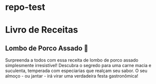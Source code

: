 # repo-test
#  Livro de Receitas

## Lombo de Porco Assado 🐷

Surpreenda a todos com essa receita de lombo de porco assado simplesmente irresistível! Descubra o segredo para uma carne macia e suculenta, temperada com especiarias que realçam seu sabor. O seu almoço - ou jantar - irá virar uma verdadeira festa gastronômica!
